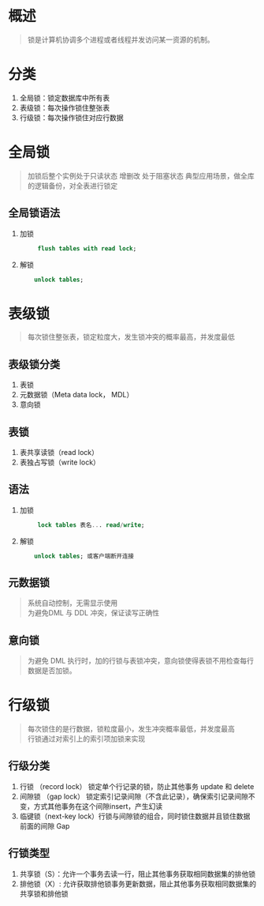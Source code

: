 # 概述
> 锁是计算机协调多个进程或者线程并发访问某一资源的机制。

# 分类
1. 全局锁：锁定数据库中所有表
2. 表级锁：每次操作锁住整张表
3. 行级锁：每次操作锁住对应行数据

# 全局锁
> 加锁后整个实例处于只读状态 增删改 处于阻塞状态
> 典型应用场景，做全库的逻辑备份，对全表进行锁定

## 全局锁语法
1. 加锁
   ```SQL
        flush tables with read lock;
   ```

2. 解锁
   ```SQL
       unlock tables;
   ```

# 表级锁
> 每次锁住整张表，锁定粒度大，发生锁冲突的概率最高，并发度最低

## 表级锁分类
1. 表锁
2. 元数据锁（Meta data lock， MDL）
3. 意向锁
   
## 表锁
1. 表共享读锁（read lock）
2. 表独占写锁（write lock）

## 语法
1. 加锁
   ```SQL
        lock tables 表名... read/write;
   ```

2. 解锁
   ```SQL
       unlock tables; 或客户端断开连接
   ```

## 元数据锁
> 系统自动控制，无需显示使用  
> 为避免DML 与 DDL 冲突，保证读写正确性

## 意向锁
> 为避免 DML 执行时，加的行锁与表锁冲突，意向锁使得表锁不用检查每行数据是否加锁。


# 行级锁
> 每次锁住的是行数据，锁粒度最小，发生冲突概率最低，并发度最高  
> 行锁通过对索引上的索引项加锁来实现

## 行级分类
1. 行锁 （record lock） 锁定单个行记录的锁，防止其他事务 update 和 delete
2. 间隙锁 （gap lock） 锁定索引记录间隙（不含此记录），确保索引记录间隙不变，方式其他事务在这个间隙insert，产生幻读
3. 临键锁（next-key lock）行锁与间隙锁的组合，同时锁住数据并且锁住数据前面的间隙 Gap

## 行锁类型
1. 共享锁（S）：允许一个事务去读一行，阻止其他事务获取相同数据集的排他锁
2. 排他锁（X）: 允许获取排他锁事务更新数据，阻止其他事务获取相同数据集的共享锁和排他锁